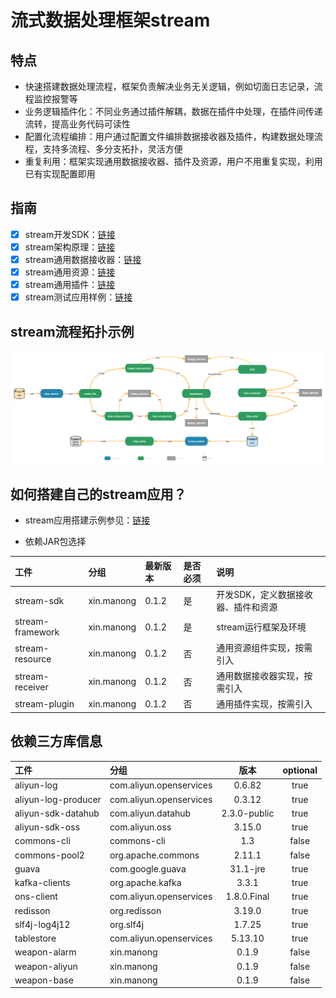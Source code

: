 # 流式数据处理框架stream

## 特点
* 快速搭建数据处理流程，框架负责解决业务无关逻辑，例如切面日志记录，流程监控报警等
* 业务逻辑插件化：不同业务通过插件解耦，数据在插件中处理，在插件间传递流转，提高业务代码可读性
* 配置化流程编排：用户通过配置文件编排数据接收器及插件，构建数据处理流程，支持多流程、多分支拓扑，灵活方便
* 重复利用：框架实现通用数据接收器、插件及资源，用户不用重复实现，利用已有实现配置即用

## 指南

 - [x] stream开发SDK：[链接](https://github.com/frankcl/stream/blob/main/stream-sdk/README.md)
 - [x] stream架构原理：[链接](https://github.com/frankcl/stream/blob/main/stream-framework/README.md)
 - [x] stream通用数据接收器：[链接](https://github.com/frankcl/stream/blob/main/stream-receiver/README.md)
 - [x] stream通用资源：[链接](https://github.com/frankcl/stream/blob/main/stream-resource/README.md)
 - [x] stream通用插件：[链接](https://github.com/frankcl/stream/blob/main/stream-plugin/README.md)
 - [x] stream测试应用样例：[链接](https://github.com/frankcl/stream/blob/main/stream-test/README.md)

## stream流程拓扑示例

![stream_flow](https://github.com/frankcl/stream/blob/main/image/stream_flow.png)

## 如何搭建自己的stream应用？

* stream应用搭建示例参见：[链接](https://github.com/frankcl/stream/blob/main/stream-test/README.md)

* 依赖JAR包选择

 | 工件               | 分组         | 最新版本  | 是否必须 | 说明                  |
|:-----------------|:-----------|:------|:-----|:--------------------|
 | stream-sdk       | xin.manong | 0.1.2 | 是    | 开发SDK，定义数据接收器、插件和资源 |
 | stream-framework | xin.manong | 0.1.2 | 是    | stream运行框架及环境       |
 | stream-resource  | xin.manong | 0.1.2 | 否    | 通用资源组件实现，按需引入       |
 | stream-receiver  | xin.manong | 0.1.2 | 否    | 通用数据接收器实现，按需引入      |
 | stream-plugin    | xin.manong | 0.1.2 | 否    | 通用插件实现，按需引入         |

## 依赖三方库信息

| 工件                  | 分组                      |      版本      | optional |
|:--------------------|:------------------------|:------------:|:--------:|
| aliyun-log          | com.aliyun.openservices |    0.6.82    |   true   |
| aliyun-log-producer | com.aliyun.openservices |    0.3.12    |   true   |
| aliyun-sdk-datahub  | com.aliyun.datahub      | 2.3.0-public |   true   |
| aliyun-sdk-oss      | com.aliyun.oss          |    3.15.0    |   true   |
| commons-cli         | commons-cli             |     1.3      |  false   |
| commons-pool2       | org.apache.commons      |    2.11.1    |  false   |
| guava               | com.google.guava        |   31.1-jre   |   true   |
| kafka-clients       | org.apache.kafka        |    3.3.1     |   true   |
| ons-client          | com.aliyun.openservices | 1.8.0.Final  |   true   |
| redisson            | org.redisson            |    3.19.0    |   true   | 
| slf4j-log4j12       | org.slf4j               |    1.7.25    |   true   |
| tablestore          | com.aliyun.openservices |   5.13.10    |   true   |
| weapon-alarm        | xin.manong              |    0.1.9     |  false   |
| weapon-aliyun       | xin.manong              |    0.1.9     |  false   |
| weapon-base         | xin.manong              |    0.1.9     |  false   |

